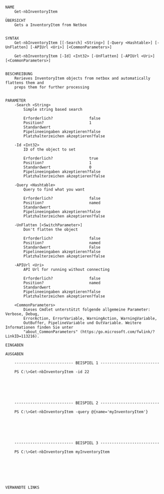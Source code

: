 ﻿```

NAME
    Get-nbInventoryItem
    
ÜBERSICHT
    Gets a InventoryItem from Netbox
    
    
SYNTAX
    Get-nbInventoryItem [[-Search] <String>] [-Query <Hashtable>] [-UnFlatten] [-APIUrl <Uri>] [<CommonParameters>]
    
    Get-nbInventoryItem [-Id] <Int32> [-UnFlatten] [-APIUrl <Uri>] [<CommonParameters>]
    
    
BESCHREIBUNG
    Rerieves InventoryItem objects from netbox and automatically flattens them and
    preps them for further processing
    

PARAMETER
    -Search <String>
        Simple string based search
        
        Erforderlich?                false
        Position?                    1
        Standardwert                 
        Pipelineeingaben akzeptieren?false
        Platzhalterzeichen akzeptieren?false
        
    -Id <Int32>
        ID of the object to set
        
        Erforderlich?                true
        Position?                    1
        Standardwert                 0
        Pipelineeingaben akzeptieren?false
        Platzhalterzeichen akzeptieren?false
        
    -Query <Hashtable>
        Query to find what you want
        
        Erforderlich?                false
        Position?                    named
        Standardwert                 
        Pipelineeingaben akzeptieren?false
        Platzhalterzeichen akzeptieren?false
        
    -UnFlatten [<SwitchParameter>]
        Don't flatten the object
        
        Erforderlich?                false
        Position?                    named
        Standardwert                 False
        Pipelineeingaben akzeptieren?false
        Platzhalterzeichen akzeptieren?false
        
    -APIUrl <Uri>
        API Url for running without connecting
        
        Erforderlich?                false
        Position?                    named
        Standardwert                 
        Pipelineeingaben akzeptieren?false
        Platzhalterzeichen akzeptieren?false
        
    <CommonParameters>
        Dieses Cmdlet unterstützt folgende allgemeine Parameter: Verbose, Debug,
        ErrorAction, ErrorVariable, WarningAction, WarningVariable,
        OutBuffer, PipelineVariable und OutVariable. Weitere Informationen finden Sie unter 
        "about_CommonParameters" (https:/go.microsoft.com/fwlink/?LinkID=113216). 
    
EINGABEN
    
AUSGABEN
    
    -------------------------- BEISPIEL 1 --------------------------
    
    PS C:\>Get-nbInventoryItem -id 22
    
    
    
    
    
    
    -------------------------- BEISPIEL 2 --------------------------
    
    PS C:\>Get-nbInventoryItem -query @{name='myInventoryItem'}
    
    
    
    
    
    
    -------------------------- BEISPIEL 3 --------------------------
    
    PS C:\>Get-nbInventoryItem myInventoryItem
    
    
    
    
    
    
    
VERWANDTE LINKS



```

